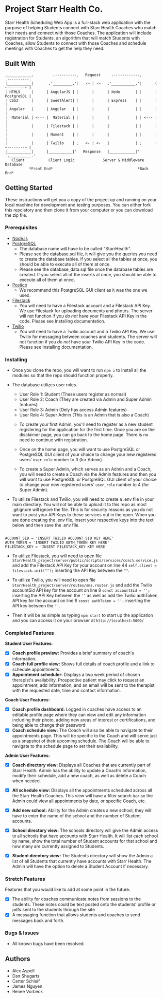 # Project Starr Health Co.

Starr Health Scheduling Web App is a full-stack web application with the purpose of helping Students connect with Starr Health Coaches who match their needs and connect with those Coaches. The application will include registration for Students, an algorithm that will match Students with Coaches, allow Students to connect with those Coaches and schedule meetings with Coaches to get the help they need.


## Built With

```
,___________,         .----------,   Request     .------------,       .----------.
|___________|       ,'_________,'|   -> | ->   ,'___________,'|      ( ~--------~ )
| HTML5     |      | AngularJS | |      |      | Node       | |      | PostgreSQL |
| CSS3      |      | SweetAlert| |      |      | Express    | |      |            |
| Angular   |      | Angular   | |      |      |            | |      |            |        
|  Material | <--- |  Material | |      |      |            | | <--- |            |
|           |      | Filestack | |      |      |            | |      |            |
|           |      | Moment    | |      |      |            | |      |            |
|           |      | Twilio    | ;   <- | <-   |            | ;      | ~--------~ |
|___________|      |___________|'   Response   |____________|'       `.__________.'
   Client           Client Logic             Server & Middleware        Database
           *Front End*                                       *Back End*    
```

## Getting Started

These instructions will get you a copy of the project up and running on your local machine for development and testing purposes. You can either fork this repoistory and then clone it from your computer or you can download the zip file.

### Prerequisites

- [Node.js](https://nodejs.org/en/)
- [PostgreSQL](https://www.postgresql.org/)
  - The database name will have to be called "StarrHealth".
  - Please see the database.sql file, it will give you the queries you need to create the database tables. If you select all the tables at once, you should be able to execute all of them at once.
  - Please see the database_data.sql file once the database tables are created. If you select all of the inserts at once, you should be able to execute all of them at once.
- [Postico](https://eggerapps.at/postico/)
  - We recommend this PostgreSQL GUI client as it was the one we used.
- [Filestack](https://www.filestack.com/)
  - You will need to have a Filestack account and a Filestack API Key. We use Filestack for uploading documents and photos. The server will not function if you *do not* have your Filestack API Key in the code. Please see Installing documentation.
- [Twilio](https://www.twilio.com/)
  - You will need to have a Twilio account and a Twilio API Key. We use Twilio for messaging between coaches and students. The server will not function if you *do not* have your Twilio API Key in the code. Please see Installing documentation.

### Installing

- Once you clone the repo, you will want to run `npm i` to install all the modules so that the repo should function properly.

- The database utilizes user roles.
  * User Role 1: Student (These users register as normal)
  * User Role 2: Coach (They are created via Admin and Super Admin features)
  * User Role 3: Admin (Only has access Admin features)
  * User Role 4: Super Admin (This is an Admin that is also a Coach)

  - To create your first Admin, you'll need to register as a new student registering for the application for the first time. Once you are on the disclaimer page, you can go back to the home page. There is no need to continue with registration.

  - Once on the home page, you will want to use PostgreSQL or PostgreSQL GUI client of your choice to change your new registered users' `user_role` number to 3 (for Admin).

  - To create a Super Admin, which serves as an Admin and a Coach, you will need to create a Coach via the Admin features and then you will want to use PostgreSQL or PostgreSQL GUI client of your choice to change your new registered users' `user_role` number to 4 (for Super Admin).

- To utilize Filestack and Twilio, you will need to create a .env file in your main directory. You will not be able to upload it to this repo as most .gitignore will ignore the file. This is for security reasons as you do not want to post your API Keys to these services out in the open. When you are done creating the .env file, insert your respective keys into the text below and then save the .env file.

```

ACCOUNT_SID = 'INSERT TWILIO ACCOUNT_SID KEY HERE'
AUTH_TOKEN = 'INSERT TWILIO AUTH_TOKEN KEY HERE'
FILESTACK_KEY = 'INSERT FILESTACK_KEY KEY HERE'

```

- To utilize Filestack, you will need to open file `StarrHealth_project/server/public/scripts/services/coach.service.js` and add the Filestack API Key for your account on line 44 `self.client = filestack.init("");` inserting the API Key between the `""`.

- To utilize Twilio, you will need to open file `StarrHealth_project/server/routes/sms.router.js` and add the Twilio accountSid API key for the account on line 8 `const accountSid = '';` inserting the API Key between the `''` as well as add the Twilio authToken API key for the account on line 9 `const authToken = '';` inserting the API key between the `''`.

- Then it will be as simple as typing `npm start` to start up the application and you can access it on your browser at `http://localhost:5000/`

### Completed Features

**Student User Features:**
- [x] **Coach profile preview:** Provides a brief summary of coach's information.
- [x] **Coach full profile view:** Shows full details of coach profile and a link to schedule appointments.
- [x] **Appointment scheduler:** Displays a two week period of chosen therapist's availability. Prospective patient may click to request an appointment, add information, and an email will be sent to the therapist with the requested date, time and contact information.

**Coach User Features:**
- [x] **Coach profile dashboard:** Logged in coaches have access to an editable profile page where they can view and edit any information including their photo, adding new areas of interest or certifications, and being able to change their password
- [x] **Coach schedule view:** The Coach will also be able to navigate to their appointments page. This will be specific
to the Coach and will serve just as a snapshot of their upcoming schedule. The Coach will be able to navigate to the schedule page to set their availability.

**Admin User Features:**
- [x] **Coach directory view:** Displays all Coaches that are currently part of Starr Health. Admin has the ability to update a Coach’s information, modify their schedule, add a new coach, as well as delete a Coach when needed.
- [x] **All schedule view:** Displays all the appointments scheduled across all the Starr Health Coaches. This view will have a filter search bar so the Admin could view all appointments by date, or specific Coach, etc.
- [x] **Add new school:** Ability for the Admin creates a new school, they will have to enter the name of the school and the number of Student accounts.
- [x] **School directory view:** The schools directory will give the Admin access to all schools that have accounts with
Starr Health. It will list each school by name, show the total number of Student accounts for that school and how many are currently assigned to Students. 
- [x] **Student directory view:** The Students directory will show the Admin a list of all Students that currently have
accounts with Starr Health. The Admin will have the option to delete a Student Account if necessary.


### Stretch Features

Features that you would like to add at some point in the future.

- [x] The ability for coaches communicate notes from sessions to the students. These notes could be text posted onto the students’ profile or pdfs sent to the students through the site
- [x] A messaging function that allows students and coaches to send messages back and forth.

### Bugs & Issues

- All known bugs have been resolved.

## Authors

- Alex Aspell
- Dan Shugarts
- Carter Schleif
- James Nguyen
- Renee Vorbeck

